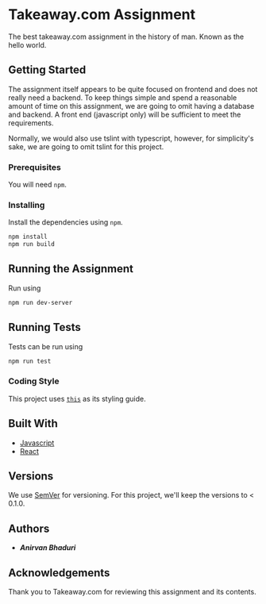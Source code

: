# Takeaway.com Assignment

The best takeaway.com assignment in the history of man. Known as the hello world.

## Getting Started

The assignment itself appears to be quite focused on frontend and does not really need a backend.
To keep things simple and spend a reasonable amount of time on this assignment, we are going to 
omit having a database and backend. A front end (javascript only) will be sufficient to meet the 
requirements.

Normally, we would also use tslint with typescript, however, for simplicity's sake, we are going to
omit tslint for this project.

### Prerequisites

You will need `npm`.

### Installing

Install the dependencies using `npm`.

```bash
npm install
npm run build
```

## Running the Assignment

Run using
```bash
npm run dev-server
```

## Running Tests

Tests can be run using
```bash
npm run test
```

### Coding Style

This project uses [`this`](https://github.com/airbnb/javascript/tree/master/react) as its styling guide.

## Built With

* [Javascript](https://www.javascript.com/)
* [React](https://reactjs.org/)

## Versions 

We use [SemVer](http://semver.org/) for versioning. For this project, we'll keep the versions to < 0.1.0.

## Authors

* _**Anirvan Bhaduri**_

## Acknowledgements

Thank you to Takeaway.com for reviewing this assignment and its contents.